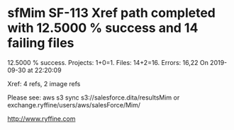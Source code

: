 # sfMim SF-113 Xref path completed with 12.5000 % success and 14 failing files

12.5000 % success. Projects: 1+0=1.  Files: 14+2=16. Errors: 16,22  On 2019-09-30 at 22:20:09

Xref: 4 refs, 2 image refs

Please see: aws s3 sync s3://salesforce.dita/resultsMim or exchange.ryffine/users/aws/salesForce/Mim/

http://www.ryffine.com
